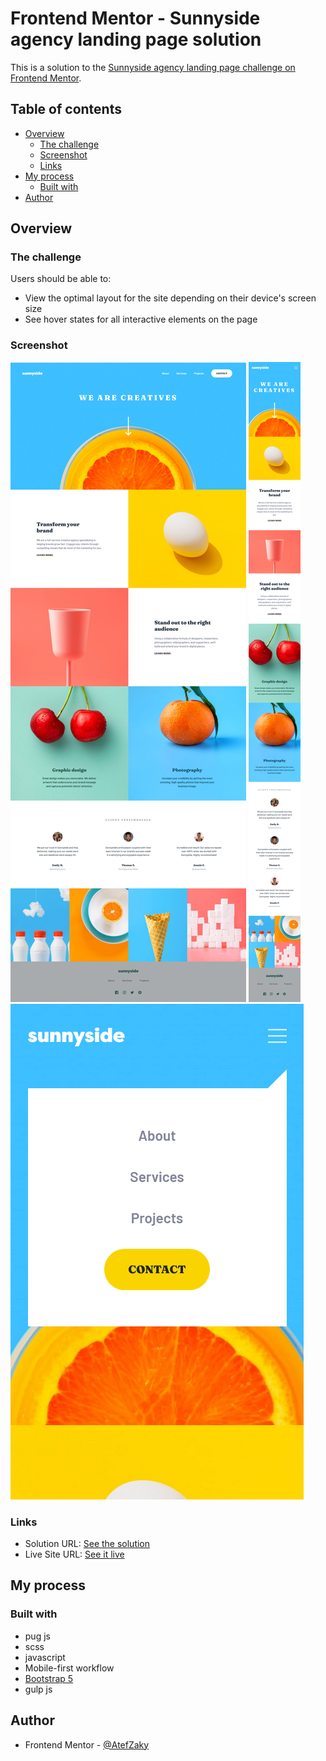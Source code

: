 # Frontend Mentor - Sunnyside agency landing page solution

This is a solution to the [Sunnyside agency landing page challenge on Frontend Mentor](https://www.frontendmentor.io/challenges/sunnyside-agency-landing-page-7yVs3B6ef).

## Table of contents

- [Overview](#overview)
  - [The challenge](#the-challenge)
  - [Screenshot](#screenshot)
  - [Links](#links)
- [My process](#my-process)
  - [Built with](#built-with)
- [Author](#author)

## Overview

### The challenge

Users should be able to:

- View the optimal layout for the site depending on their device's screen size
- See hover states for all interactive elements on the page

### Screenshot

![Desktop screenshot](./screenshots/desktop.png "Desktop screenshot")
![Mobile screenshot](./screenshots/mobile.png "Mobile screenshot")
![Active nav list screenshot](./screenshots/active-nav-list.png "Active nav list screenshot")

### Links

- Solution URL: [See the solution](https://github.com/AtefZaky/Sunnyside-agency-landing-page)
- Live Site URL: [See it live](https://atefzaky.github.io/Sunnyside-agency-landing-page/dist/)

## My process

### Built with

- pug js
- scss
- javascript
- Mobile-first workflow
- [Bootstrap 5](https://getbootstrap.com/)
- gulp js

## Author

- Frontend Mentor - [@AtefZaky](https://www.frontendmentor.io/profile/AtefZaky)

